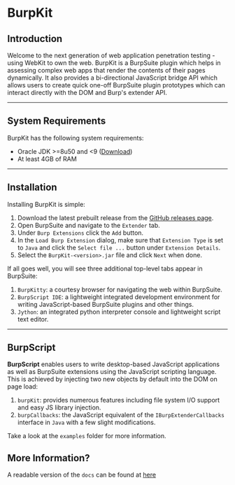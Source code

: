 # BurpKit

## Introduction
Welcome to the next generation of web application penetration testing - using WebKit to own the web.
BurpKit is a BurpSuite plugin which helps in assessing complex web apps that render the contents of
their pages dynamically. It also provides a bi-directional JavaScript bridge API which allows users
to create quick one-off BurpSuite plugin prototypes which can interact directly with the DOM and
Burp's extender API.

---

## System Requirements
BurpKit has the following system requirements:
- Oracle JDK &gt;=8u50 and &lt;9 ([Download](http://www.oracle.com/technetwork/java/javase/downloads/index.html))
- At least 4GB of RAM

---

## Installation
Installing BurpKit is simple:

1. Download the latest prebuilt release from the [GitHub releases page](https://github.com/allfro/BurpKit/releases).
2. Open BurpSuite and navigate to the `Extender` tab.
3. Under `Burp Extensions` click the `Add` button.
4. In the `Load Burp Extension` dialog, make sure that `Extension Type` is set to `Java` and click the `Select file ...` button under `Extension Details`.
5. Select the `BurpKit-<version>.jar` file and click `Next` when done.

If all goes well, you will see three additional top-level tabs appear in BurpSuite:

1.  `BurpKitty`: a courtesy browser for navigating the web within BurpSuite.
2.  `BurpScript IDE`: a lightweight integrated development environment for writing JavaScript-based BurpSuite plugins and other things.
3.  `Jython`: an integrated python interpreter console and lightweight script text editor.

---

## BurpScript
**BurpScript** enables users to write desktop-based JavaScript applications as well as BurpSuite extensions using the JavaScript scripting language. This is achieved by injecting two new objects by default into the DOM on page load:

1.  `burpKit`: provides numerous features including file system I/O support and easy JS library injection.
2.  `burpCallbacks`: the JavaScript equivalent of the `IBurpExtenderCallbacks` interface in `Java` with a few slight modifications.

Take a look at the `examples` folder for more information.

## More Information?
A readable version of the `docs` can be found at [here](http://allfro.github.io/BurpKit/)
